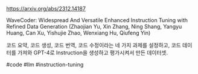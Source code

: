 https://arxiv.org/abs/2312.14187

WaveCoder: Widespread And Versatile Enhanced Instruction Tuning with Refined Data Generation (Zhaojian Yu, Xin Zhang, Ning Shang, Yangyu Huang, Can Xu, Yishujie Zhao, Wenxiang Hu, Qiufeng Yin)

코드 요약, 코드 생성, 코드 번역, 코드 수정이라는 네 가지 과제를 설정하고, 코드 데이터를 가져와 GPT-4로 Instruction을 생성하고 평가시켜서 만든 데이터셋.

#code #llm #instruction-tuning 